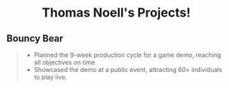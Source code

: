 <h1 align="center">Thomas Noell's Projects!</h1>
<h2>Bouncy Bear</h2> 

> - Planned the 9-week production cycle for a game demo, reaching all objectives on time. 
> - Showcased the demo at a public event, attracting 60+ individuals to play live.

